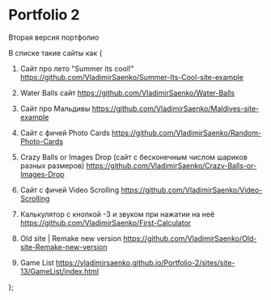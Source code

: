 # Portfolio 2
 
Вторая версия портфолио

В списке такие сайты как { 

1. Сайт про лето "Summer its cool!"  https://github.com/VladimirSaenko/Summer-Its-Cool-site-example
2. Water Balls сайт https://github.com/VladimirSaenko/Water-Balls
3. Сайт про Мальдивы https://github.com/VladimirSaenko/Maldives-site-example
4. Сайт с фичей Photo Cards https://github.com/VladimirSaenko/Random-Photo-Cards
5. Crazy Balls or Images Drop (сайт с бесконечным числом шариков разных размеров) https://github.com/VladimirSaenko/Crazy-Balls-or-Images-Drop
6. Сайт с фичей Video Scrolling https://github.com/VladimirSaenko/Video-Scrolling
7. Калькулятор с кнопкой -3 и звуком при нажатии на неё  https://github.com/VladimirSaenko/First-Calculator
8. Old site | Remake new version https://github.com/VladimirSaenko/Old-site-Remake-new-version



12. Game List https://vladimirsaenko.github.io/Portfolio-2/sites/site-13/GameList/index.html

};
